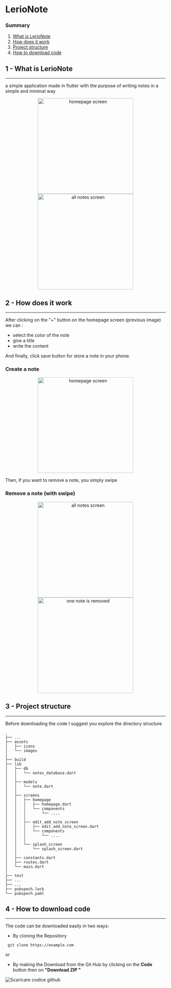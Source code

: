 # **LerioNote**



### Summary
1. [What is LerioNote](#1---what-is-lerionote)
2. [How does it work](#2---how-does-it-work)
3. [Project structure](#3---project-structure)
4. [How to download code](#4---how-to-download-code)



## 1 - What is LerioNote
***
a simple application made in flutter with the purpose of writing notes in a simple and minimal way
<p align="center">
  <img src="readme/homepage.jpg" width="300" title="homepage screen">
  <img src="readme/view_notes.jpg" width="300" alt="all notes screen">
</p>


## 2 - How does it work
***
After clicking on the "+" button on the homepage screen (previous image) we can :
- select the color of the note
- give a title
- write the content

And finally, click save button for store a note in your phone.

### **Create a note**
<p align="center">
    <img src="readme/create_note.jpg" width="300" title="homepage screen">
</p>

Then, if you want to remove a note, you simply swipe
### **Remove a note (with swipe)**
<p align="center">
  <img src="readme/view_notes.jpg" width="300" alt="all notes screen">
  <img src="readme/swipe_remove_note.jpg" width="300" alt="one note is removed">
</p>


## 3 - Project structure
***
Before downloading the code I suggest you explore the directory structure<br>

```
.
├── ...
├── assets                      
│   ├── icons          
│   └── images
│
├── build             
├── lib              
│   ├── db                      
│   │   └── notes_database.dart
│   │
│   ├── models                  
│   │   └── note.dart
│   │
│   ├── screens 
│   │   ├── homepage  
│   │   │   ├── homepage.dart
│   │   │   └── components
│   │   │       └── ....
│   │   │
│   │   ├── edit_add_note_screen       
│   │   │   ├── edit_add_note_screen.dart
│   │   │   └── components
│   │   │       └── ....  
│   │   │ 
│   │   └── splash_screen
│   │       └── splash_screen.dart
│   │   
│   ├── constants.dart  
│   ├── routes.dart  
│   └── main.dart                    
│   
├── test  
├── ...
├── ...
├── pubspech.lock
└── pubspech.yaml     

```

## 4 - How to download code
***
The code can be downloaded easily in two ways:
* By cloning the Repository
```
 git clone https://example.com
```

or

* By making the Download from the Git Hub
 by clicking on the **Code** button then on **"Download ZIP "**

![Scaricare codice github](readme/download_code_example.png)

